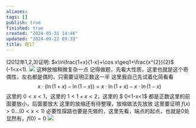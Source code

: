 ```yaml
---
aliases: 
tags: []
publish: true
finished: true
created: "2024-05-31 14:46"
updated: "2024-09-22 09:33"
title: 题17
---
```

(2012年1,2,3)证明: $x\ln\frac{1+x}{1-x}+\cos x\geq1+\frac{x^{2}}{2}$ (-1<x<1).
![](https://img.hwenyi.tech/202402121245189.webp)
这种放缩稍微复杂一点
记得做题，先看大性质，这里也就是这个奇偶性，左右都是偶的，只需要证明正数这一半
这里我自己先试着化简看看
$$
x\cdot(\ln (1+x)-\ln(1-x))=x\cdot \ln(1+x)-x\cdot \ln(1-x)
$$
这里的 $0<x<1$，这里的 $1<1+x<2$，这里的 $ 0<1-x<1$
都是正数这里的前面要放小，后面要放大
这里的放缩还有待整理，放缩做法先放放
这里要证明 $f(x)>0\dots(0<x<1)$
必要性探路也要是先做的，这里先看，端点的起点，也就是0处
显然有，$f(0)=0$
![](https://img.hwenyi.tech/202402121300815.webp)

